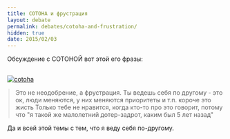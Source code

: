 ```yaml
---
title: COTOHA и фрустрация
layout: debate
permalink: debates/cotoha-and-frustration/
hidden: true
date: 2015/02/03
---
```

<p>Обсуждение с СОТОНОЙ вот этой его фразы:</p>

<div class="row">
    <div class="col-sm-1" style="margin-top: 30px;">
        <a href="#" class="thumbnail" style="border: none;">
            <img src="{{site.url}}/images/debates/COTOHA-and-frustration/cotoha.jpg" alt="cotoha">
        </a>
    </div>
    <div class="col-sm-11">
        <blockquote  style="margin-left: 3px;">Это не неодобрение, а фрустрация. Ты ведешь себя по другому - это ок, люди меняются, у них меняются приоритеты и т.п. короче это жисть
Только тебе не нравится, когда кто-то про это говорит, потому что "я такой же малолетний дотер-задрот, каким был 5 лет назад" </blockquote>        
    </div>
</div>


<p>Да и всей этой темы с тем, что я веду себя по-другому.</p>


